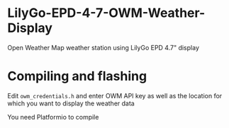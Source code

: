 # LilyGo-EPD-4-7-OWM-Weather-Display

Open Weather Map weather station using LilyGo EPD 4.7" display


# Compiling and flashing

Edit `owm_credentials.h` and enter OWM API key as well as the location for which you want to display the weather data

You need Platformio to compile
